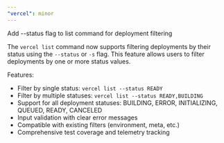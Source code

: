 ```yaml
---
"vercel": minor
---
```


Add --status flag to list command for deployment filtering

The `vercel list` command now supports filtering deployments by their status using the `--status` or `-s` flag. This feature allows users to filter deployments by one or more status values.

Features:
- Filter by single status: `vercel list --status READY`
- Filter by multiple statuses: `vercel list --status READY,BUILDING`
- Support for all deployment statuses: BUILDING, ERROR, INITIALIZING, QUEUED, READY, CANCELED
- Input validation with clear error messages
- Compatible with existing filters (environment, meta, etc.)
- Comprehensive test coverage and telemetry tracking
